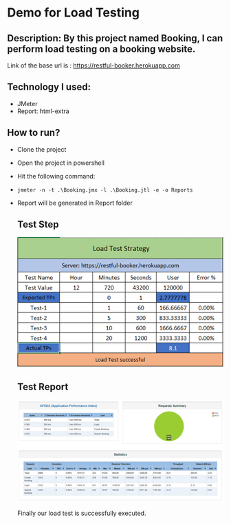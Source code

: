 # Demo for Load Testing
## Description: By this project named Booking, I can perform load testing on a booking website. 
Link of the base url is :
https://restful-booker.herokuapp.com

## Technology I used:
- JMeter
- Report: html-extra

## How to run?
- Clone the project
- Open the project in powershell
- Hit the following command:
- ```jmeter -n -t .\Booking.jmx -l .\Booking.jtl -e -o Reports```
- Report will be generated in Report folder

  ## Test Step
  ![image alt](https://github.com/hasiroy879/Load_Test_On_JMeter/blob/main/LoadTest.PNG?raw=true)

  ## Test Report
  ![image alt](https://github.com/hasiroy879/Load_Test_On_JMeter/blob/main/Capture.PNG?raw=true)

  Finally our load test is successfully executed.
